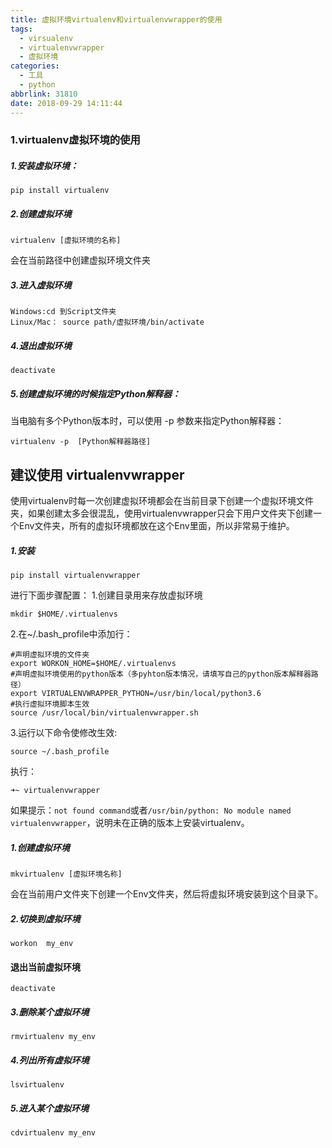 ```yaml
---
title: 虚拟环境virtualenv和virtualenvwrapper的使用
tags:
  - virsualenv
  - virtualenvwrapper
  - 虚拟环境
categories:
  - 工具
  - python
abbrlink: 31810
date: 2018-09-29 14:11:44
---
```

### 1.virtualenv虚拟环境的使用
##### 1.安装虚拟环境：

```
pip install virtualenv
```
##### 2.创建虚拟环境

```
virtualenv [虚拟环境的名称]
```
会在当前路径中创建虚拟环境文件夹

##### 3.进入虚拟环境

```
Windows:cd 到Script文件夹
Linux/Mac： source path/虚拟环境/bin/activate
```


##### 4.退出虚拟环境


```
deactivate
```

##### 5.创建虚拟环境的时候指定Python解释器：
当电脑有多个Python版本时，可以使用 -p 参数来指定Python解释器：

```
virtualenv -p  [Python解释器路径]
```

## 建议使用 virtualenvwrapper

使用virtualenv时每一次创建虚拟环境都会在当前目录下创建一个虚拟环境文件夹，如果创建太多会很混乱，使用virtualenvwrapper只会下用户文件夹下创建一个Env文件夹，所有的虚拟环境都放在这个Env里面，所以非常易于维护。
##### 1.安装

```
pip install virtualenvwrapper
```
进行下面步骤配置：
1.创建目录用来存放虚拟环境

```
mkdir $HOME/.virtualenvs
```
    
2.在~/.bash_profile中添加行：

```
#声明虚拟环境的文件夹
export WORKON_HOME=$HOME/.virtualenvs
#声明虚拟环境使用的python版本（多pyhton版本情况，请填写自己的python版本解释器路径）
export VIRTUALENVWRAPPER_PYTHON=/usr/bin/local/python3.6 
#执行虚拟环境脚本生效
source /usr/local/bin/virtualenvwrapper.sh
```

3.运行以下命令使修改生效:

```
source ~/.bash_profile
```
执行：

```
➜~ virtualenvwrapper
```
如果提示：`not found command`或者`/usr/bin/python: No module named virtualenvwrapper`，说明未在正确的版本上安装virtualenv。
##### 1.创建虚拟环境

```
mkvirtualenv [虚拟环境名称]
```
会在当前用户文件夹下创建一个Env文件夹，然后将虚拟环境安装到这个目录下。

##### 2.切换到虚拟环境
    
```
workon  my_env
```
#### 退出当前虚拟环境

```
deactivate
```
##### 3.删除某个虚拟环境

```
rmvirtualenv my_env
```
##### 4.列出所有虚拟环境

```
lsvirtualenv
```
##### 5.进入某个虚拟环境

```
cdvirtualenv my_env
```


